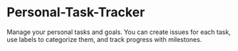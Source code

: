 # Personal-Task-Tracker
Manage your personal tasks and goals. You can create issues for each task, use labels to categorize them, and track progress with milestones.
